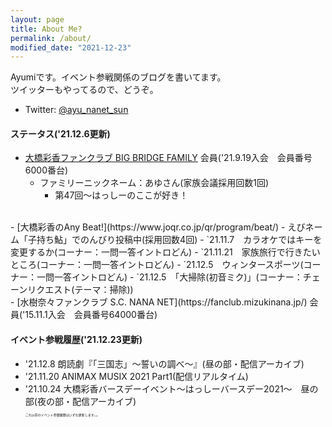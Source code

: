 ```yaml
---
layout: page
title: About Me?
permalink: /about/
modified_date: "2021-12-23"
---
```


Ayumiです。イベント参戦関係のブログを書いてます。  
ツイッターもやってるので、どうぞ。

- Twitter: [@ayu_nanet_sun](https://twitter.com/ayu_nanet_sun)

#### ステータス('21.12.6更新)
 - [大橋彩香ファンクラブ BIG BRIDGE FAMILY](https://ohashiayaka.com/) 会員('21.9.19入会　会員番号6000番台)
    - ファミリーニックネーム：あゆさん(家族会議採用回数1回)
      - 第47回〜はっしーのここが好き！  
<br>
 - [大橋彩香のAny Beat!](https://www.joqr.co.jp/qr/program/beat/)
    - えびネーム「子持ち鮎」でのんびり投稿中(採用回数4回)
      - `21.11.7　カラオケではキーを変更するか(コーナー：一問一答イントロどん)  
      - `21.11.21　家族旅行で行きたいところ(コーナー：一問一答イントロどん)  
      - `21.12.5　ウィンタースポーツ(コーナー：一問一答イントロどん)  
      - `21.12.5　「大掃除(初音ミク)」(コーナー：チェーンリクエスト(テーマ：掃除))  
<br>
 - [水樹奈々ファンクラブ S.C. NANA NET](https://fanclub.mizukinana.jp/) 会員('15.11.1入会　会員番号64000番台)

#### イベント参戦履歴('21.12.23更新)
- '21.12.8 朗読劇『「三国志」〜誓いの調べ〜』(昼の部・配信アーカイブ)
- '21.11.20 ANIMAX MUSIX 2021 Part1(配信リアルタイム)
- '21.10.24 大橋彩香バースデーイベント〜はっしーバースデー2021〜　昼の部(夜の部・配信アーカイブ)  
<span style="font-size:5px">これ以前のイベント参戦履歴はいずれ更新します。。。</span>
